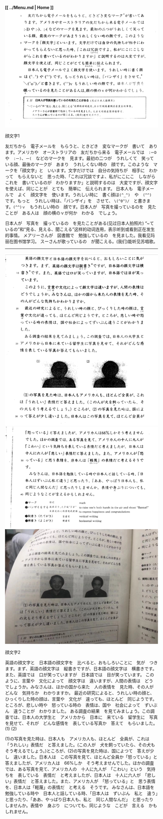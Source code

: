 **[[ ../Menu.md | Home ]]**
![](src/kaomoji-1.PNG)

顔文字1

友だちから　電子メールを　もらうと、ときどき　変なマークが　書いて　あります。アメリカや　オーストラリアの　友だちから来る　電子メールでは　`:ーD`　や　`:ー)`、`ー(`　などのマ一クを　見ます。最初の二つが　うれしくて　笑っている顔、最後のマークが　あまり　うれしくない時の　顔です。このような　マークを「顔文字」と　いいます。文字だけでは　自分の気持ちが　相手に　わかって　もらえないと　思った時、「これは冗談ですよ、私がにこにこ　しながら　これを　書いているのが　わかりますか」と説明するのは　大変ですが、顔文字を使えば、同じことが　とても　簡単に　伝えられます。
日本人も　電子メールで　よく　顔文字を　使います。うれしい時に　書く顔は`(^_^)`　や　`(^^)`　です。もっと　うれしい時は、「バンザイ」を　させて、
`\(^0^)/`　と書きます。`(^^)ｖ`　もうれしい時の　顔です。日本人が　写真を撮っているのを　見たことが　ある人は　顔の横のｖが何か　わかる　でしょう。

日本人が　写真を　撮っているの　を見たことがある(见过日本人拍照片)
“~ているの”和“見る、見える、聞こえる”这样的动词连用，表示听到或看到正在发生的事情。
メアリーさんが　図書館で　勉強しているの　を見ました。我看见玛丽在图书馆学习。
スーさんが歌っているの　が聞こえる。(我们)能听见苏唱歌。

---

![](src/kaomoji-2.PNG)
![](src/kaomoji-3.PNG)
![](src/kaomoji-4.JPG)

顔文字2

英語の顔文字と　日本語の顔文字を　比べると、おもしろいことに　気が　つきます。まず、英語の顔文字は　縦書きですが、日本語の顔文字は　横書きです。また、英語では　口が笑っていますが　日本語では　目が笑っています。
このように、言葉や　文化によって　顔文字は　違いますが、人間の表情は　どう　でしょうか。みなさんは、ほかの国から来た　人の表情を　見た時、その人が　どんな　気持ちか　わかりますか。
最近の研究によると、うれしい時の顔と、ひっくりした時の顔は、言葉や　文化が　違っても、ほとんど　同じようです。ところが、悲しい時や　怒っている時の　表情は、国や　社会によって　ずいぶん　違うことが　わかりました。
ある調査の結果　を見てみましょう。この調查では、日本人の大学生と　アメリカから　日本に　来ている　留学生に　写真を見せて、それが　どんな感情を　表している写真か　答えて　もらいました。
(1)	(2)	

(1)の写真を見た時は、日本人も　アメリカ人も、ほとんど　全員が、これは「うれしい」表情だ　と答えました。(この人が　犬を飼っていたら、その犬も　そう考えるでしょう。)ところが、(2)の写真を見た時は、国によつて　答えが少し　違いました。日本人は　この写真を見て、ほとんど全員か「怒っている」と　答えましたが、アメリカ人は　66%しか　そう考えませんでした。ほかの調査では、ある写真を見て、アメリカ人の　十人に九人が　「こわい」という　気持ちを　表している　表情だ　と考えましたが、日本人は　十人に六人が　「悲しい」表情だ　と答えました。また、アメリカ人が　「怒っている」と　思う表情を、日本人は「軽蔑」の表情だ　と考える　そうです。
みなさんは、日本語を勉強している時や　日本人と話している時、「日本人は　ずいぶん　私と　違う」　と思ったり、「ああ、やっばり日本人も、私と　同じ人間なんだ」　と思ったり　しませんか。表情や　身ぶり　についても、同じような　こどが　言える　かもしれません。

